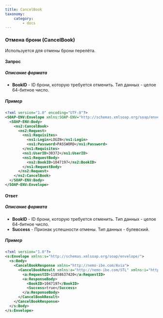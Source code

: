 ```yaml
---
title: CancelBook
taxonomy:
    category:
        - docs
---
```


### Отмена брони (CancelBook)

Используется для отмены брони перелёта.

#### Запрос

##### Описание формата

-   **BookID** - ID брони, которую требуется отменить. Тип данных - целое 64-битное число.

##### Пример

```xml
<?xml version="1.0" encoding="UTF-8"?>
<SOAP-ENV:Envelope xmlns:SOAP-ENV="http://schemas.xmlsoap.org/soap/envelope/" xmlns:ns1="http://nemo-ibe.com/STL" xmlns:ns2="http://nemo-ibe.com/Avia">
  <SOAP-ENV:Body>
    <ns2:CancelBook>
      <ns2:Request>
        <ns1:Requisites>
          <ns1:Login>LOGIN</ns1:Login>
          <ns1:Password>PASSWORD</ns1:Password>
        </ns1:Requisites>
        <ns1:UserID>30372</ns1:UserID>
        <ns1:RequestBody>
          <ns2:BookID>1047197</ns2:BookID>
        </ns1:RequestBody>
      </ns2:Request>
    </ns2:CancelBook>
  </SOAP-ENV:Body>
</SOAP-ENV:Envelope>
```

#### Ответ

##### Описание формата

-   **BookID** - ID брони, которую требуется отменить. Тип данных - целое 64-битное число.
-   **Success** - Признак успешности отмены. Тип данных - булевский.

##### Пример

```xml
<?xml version="1.0"?>
<s:Envelope xmlns:s="http://schemas.xmlsoap.org/soap/envelope/">
  <s:Body>
    <CancelBookResponse xmlns="http://nemo-ibe.com/Avia">
      <CancelBookResult xmlns:a="http://nemo-ibe.com/STL" xmlns:i="http://www.w3.org/2001/XMLSchema-instance">
        <a:RequestID>11858637420</a:RequestID>
        <a:ResponseBody>
          <BookID>1047197</BookID>
          <Success>true</Success>
        </a:ResponseBody>
      </CancelBookResult>
    </CancelBookResponse>
  </s:Body>
</s:Envelope>
```